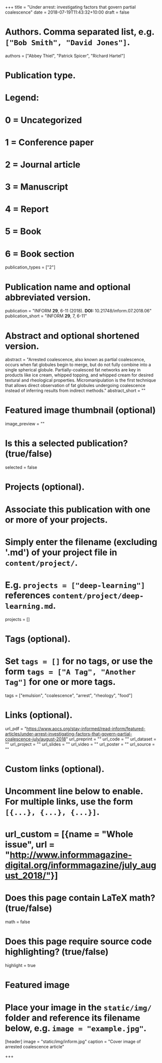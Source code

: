 +++
title = "Under arrest: investigating factors that govern partial coalescence"
date = 2018-07-19T11:43:32+10:00
draft = false

# Authors. Comma separated list, e.g. `["Bob Smith", "David Jones"]`.
authors = ["Abbey Thiel", "Patrick Spicer", "Richard Hartel"]

# Publication type.
# Legend:
# 0 = Uncategorized
# 1 = Conference paper
# 2 = Journal article
# 3 = Manuscript
# 4 = Report
# 5 = Book
# 6 = Book section
publication_types = ["2"]

# Publication name and optional abbreviated version.
publication = "INFORM __29__, 6-11 (2018).  __DOI:__ 10.21748/inform.07.2018.06"
publication_short = "INFORM __29__, 7, 6-11"

# Abstract and optional shortened version.
abstract = "Arrested coalescence, also known as partial coalescence, occurs when fat globules begin to merge, but do not fully combine into a single spherical globule. Partially-coalesced fat networks are key in products like ice cream, whipped topping, and whipped cream for desired textural and rheological properties. Micromanipulation is the first technique that allows direct observation of fat globules undergoing coalescence instead of inferring results from indirect methods."
abstract_short = ""

# Featured image thumbnail (optional)
image_preview = ""

# Is this a selected publication? (true/false)
selected = false

# Projects (optional).
#   Associate this publication with one or more of your projects.
#   Simply enter the filename (excluding '.md') of your project file in `content/project/`.
#   E.g. `projects = ["deep-learning"]` references `content/project/deep-learning.md`.
projects = []

# Tags (optional).
#   Set `tags = []` for no tags, or use the form `tags = ["A Tag", "Another Tag"]` for one or more tags.
tags = ["emulsion", "coalescence", "arrest", "rheology", "food"]

# Links (optional).
url_pdf = "https://www.aocs.org/stay-informed/read-inform/featured-articles/under-arrest-investigating-factors-that-govern-partial-coalescence-july/august-2018"
url_preprint = ""
url_code = ""
url_dataset = ""
url_project = ""
url_slides = ""
url_video = ""
url_poster = ""
url_source = ""

# Custom links (optional).
#   Uncomment line below to enable. For multiple links, use the form `[{...}, {...}, {...}]`.
# url_custom = [{name = "Whole issue", url = "http://www.informmagazine-digital.org/informmagazine/july_august_2018/"}]

# Does this page contain LaTeX math? (true/false)
math = false

# Does this page require source code highlighting? (true/false)
highlight = true

# Featured image
# Place your image in the `static/img/` folder and reference its filename below, e.g. `image = "example.jpg"`.
[header]
image = "static/img/inform.jpg"
caption = "Cover image of arrested coalescence article"

+++
